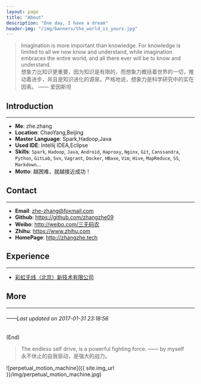 ```yaml
---
layout: page
title: "About"
description: "One day, I have a dream"
header-img: "/img/banners/the_world_is_yours.jpg"
---
```

>Imagination is more important than knowledge. For knowledge is limited to all we now know and understand, while imagination embraces the entire world, and all there ever will be to know and understand.  
想象力比知识更重要，因为知识是有限的，而想象力概括着世界的一切，推动着进步，并且是知识进化的源泉。严格地说，想象力是科学研究中的实在因素。 —— 爱因斯坦

## Introduction

***

* **Me**: zhe.zhang
* **Location**: ChaoYang,Beijing
* **Master Language**: Spark,Hadoop,Java
* **Used IDE**: Intellij IDEA,Eclipse
* **Skills**: `Spark`, `Hadoop`, `Java`, `Android`, `Haproxy`, `Nginx`, `Git`, `Canssandra`, `Python`, `GitLab`,  `Svn`, `Vagrant`, `Docker`, `HBase`, `Vim`, `Hive`, `MapReduce`, `SS`, `Markdown`...
* **Motto**: 越困难，就越接近成功！

## Contact

***

* **Email**: <zhe-zhang@foxmail.com>
* **Github**: <https://github.com/zhangzhe09>
* **Weibo**: <http://weibo.com/三无码农>
* **Zhihu**: <https://www.zhihu.com>
* **HomePage**: <http://zhangzhe.tech>

## Experience

***

* [彩虹无线（北京）新技术有限公司](http://cihon.cn)

## More
***

###### *——Last updated on 2017-01-31 23:18:56*
(End)

> The endless self drive, is a powerful fighting force. —— by myself  
永不休止的自我驱动，是强大的战力。

![perpetual_motion_machine]({{ site.img_url }}/img/perpetual_motion_machine.jpg)

<!-- 多说评论框 start -->
<div class="comment">
    <div class="ds-thread" data-thread-key="/about-html-2016-01-30" data-title="{{page.title}}" data-url="{{ page.url | prepend : site.baseurl | prepend : site.url }}"></div>
</div>
<!-- 多说评论框 end -->

<!-- 多说公共JS代码 start (一个网页只需插入一次) -->
<script type="text/javascript">
var duoshuoQuery = {short_name:"{{site.comments.duoshuo.short_name}}"};
    (function() {
        var ds = document.createElement('script');
        ds.type = 'text/javascript';ds.async = true;
        ds.src = (document.location.protocol == 'https:' ? 'https:' : 'http:') + '//static.duoshuo.com/embed.js';
        ds.charset = 'UTF-8';
        (document.getElementsByTagName('head')[0]
         || document.getElementsByTagName('body')[0]).appendChild(ds);
    })();
    </script>
<!-- 多说公共JS代码 end -->